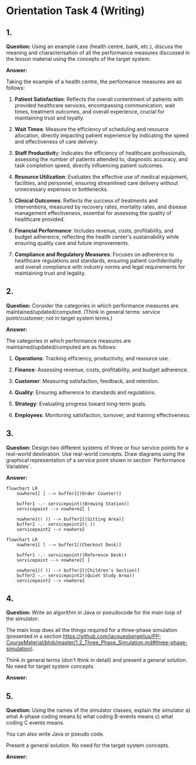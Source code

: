 # Orientation Task 4 (Writing)

## 1.

**Question:** Using an example case (health centre, bank, etc.), discuss the meaning and characterisation of all the performance measures discussed in the lesson material using the concepts of the target system.

**Answer:**

Taking the example of a health centre, the performance measures are as follows:

1. **Patient Satisfaction**: Reflects the overall contentment of patients with provided healthcare services, encompassing communication, wait times, treatment outcomes, and overall experience, crucial for maintaining trust and loyalty.

2. **Wait Times**: Measure the efficiency of scheduling and resource allocation, directly impacting patient experience by indicating the speed and effectiveness of care delivery.

3. **Staff Productivit**y: Indicates the efficiency of healthcare professionals, assessing the number of patients attended to, diagnostic accuracy, and task completion speed, directly influencing patient outcomes.

4. **Resource Utilization**: Evaluates the effective use of medical equipment, facilities, and personnel, ensuring streamlined care delivery without unnecessary expenses or bottlenecks.

5. **Clinical Outcomes**: Reflects the success of treatments and interventions, measured by recovery rates, mortality rates, and disease management effectiveness, essential for assessing the quality of healthcare provided.

6. **Financial Performance**: Includes revenue, costs, profitability, and budget adherence, reflecting the health center's sustainability while ensuring quality care and future improvements.

7. **Compliance and Regulatory Measures**: Focuses on adherence to healthcare regulations and standards, ensuring patient confidentiality and overall compliance with industry norms and legal requirements for maintaining trust and legality.



## 2.

**Question:** Consider the categories in which performance measures are maintained/updated/computed. (Think in general terms: service point/customer; not in target system terms.)

**Answer:**

The categories in which performance measures are maintained/updated/computed are as follows:

1. **Operations**: Tracking efficiency, productivity, and resource use.

2. **Finance**: Assessing revenue, costs, profitability, and budget adherence.

3. **Customer**: Measuring satisfaction, feedback, and retention.

4. **Quality**: Ensuring adherence to standards and regulations.

5. **Strategy**: Evaluating progress toward long-term goals.

6. **Employees**: Monitoring satisfaction, turnover, and training effectiveness.



## 3.

**Question:** Design two different systems of three or four service points for a real-world destination. Use real-world concepts. Draw diagrams using the graphical representation of a service point shown in section ´Performance Variables´.

**Answer:**

```mermaid
flowchart LR
    nowhere1[ ] --> buffer1[(Order Counter)]

    buffer1 -.- servicepoint((Brewing Station))
    servicepoint --> nowhere2[ ]

    nowhere1(( )) --> buffer2[(Sitting Area)]
    buffer2 -.- servicepoint2(( ))
    servicepoint2 --> nowhere2
```


```mermaid
flowchart LR
    nowhere1[ ] --> buffer1[(Checkout Desk)]

    buffer1 -.- servicepoint((Reference Desk))
    servicepoint --> nowhere2[ ]

    nowhere1(( )) --> buffer2[(Children's Section)]
    buffer2 -.- servicepoint2((Quiet Study Area))
    servicepoint2 --> nowhere2
```


## 4.

**Question:** Write an algorithm in Java or pseudocode for the main loop of the simulator:

The main loop does all the things required for a three-phase simulation (presented in a section https://github.com/jacquesbergelius/PP-CourseMaterial/blob/master/1.2_Three_Phase_Simulation.md#three-phase-simulation).

Think in general terms (don't think in detail) and present a general solution. No need for target system concepts.

**Answer:**

## 5.

**Question:** Using the names of the simulator classes, explain the simulator a) what A-phase coding means b) what coding B-events means c) what coding C events means.

You can also write Java or pseudo code.

Present a general solution. No need for the target system concepts.

**Answer:**


